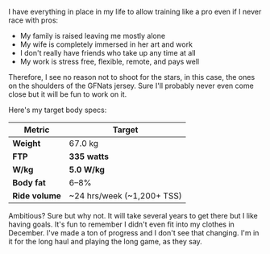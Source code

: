 I have everything in place in my life to allow training like a pro even if I never race with pros:

- My family is raised leaving me mostly alone
- My wife is completely immersed in her art and work
- I don't really have friends who take up any time at all
- My work is stress free, flexible, remote, and pays well

Therefore, I see no reason not to shoot for the stars, in this case, the ones on the shoulders of the GFNats jersey. Sure I'll probably never even come close but it will be fun to work on it.

Here's my target body specs:

|**Metric**|**Target**|
|---|---|
|**Weight**|67.0 kg|
|**FTP**|**335 watts**|
|**W/kg**|**5.0 W/kg**|
|**Body fat**|6–8%|
|**Ride volume**|~24 hrs/week (~1,200+ TSS)|

Ambitious? Sure but why not. It will take several years to get there but I like having goals. It's fun to remember I didn't even fit into my clothes in December. I've made a ton of progress and I don't see that changing. I'm in it for the long haul and playing the long game, as they say.